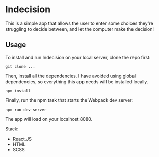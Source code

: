 # Indecision

This is a simple app that allows the user to enter some choices they're struggling to decide between,
and let the computer make the decision!

## Usage

To install and run Indecision on your local server, clone the repo first:

`git clone ...`

Then, install all the dependencies. I have avoided using global dependencies, so everything this app needs
will be installed locally.

`npm install`

Finally, run the npm task that starts the Webpack dev server:

`npm run dev-server`

The app will load on your localhost:8080.

Stack:

- React.JS
- HTML
- SCSS

